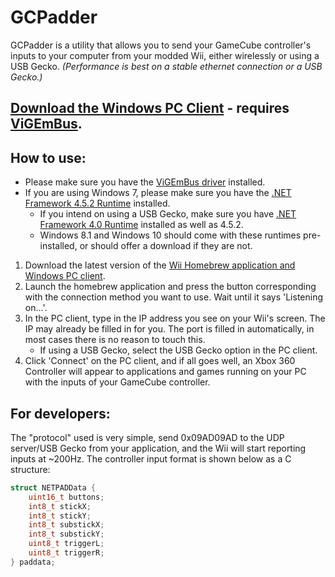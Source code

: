 # GCPadder

GCPadder is a utility that allows you to send your GameCube controller's inputs to your computer from your modded Wii, either wirelessly or using a USB Gecko. _(Performance is best on a stable ethernet connection or a USB Gecko.)_

## [Download the Windows PC Client](https://github.com/InvoxiPlayGames/GCPadder/releases/latest) - requires [ViGEmBus](https://github.com/ViGEm/ViGEmBus/releases/latest).

## How to use:

- Please make sure you have the [ViGEmBus driver](https://github.com/ViGEm/ViGEmBus/releases/latest) installed.
- If you are using Windows 7, please make sure you have the [.NET Framework 4.5.2 Runtime](https://dotnet.microsoft.com/download/dotnet-framework/net452) installed.
    - If you intend on using a USB Gecko, make sure you have [.NET Framework 4.0 Runtime](https://dotnet.microsoft.com/download/dotnet-framework/net40) installed as well as 4.5.2.
    - Windows 8.1 and Windows 10 should come with these runtimes pre-installed, or should offer a download if they are not.

1. Download the latest version of the [Wii Homebrew application and Windows PC client](https://github.com/InvoxiPlayGames/GCPadder/releases/latest).
2. Launch the homebrew application and press the button corresponding with the connection method you want to use. Wait until it says 'Listening on...'.
3. In the PC client, type in the IP address you see on your Wii's screen. The IP may already be filled in for you. The port is filled in automatically, in most cases there is no reason to touch this.
   - If using a USB Gecko, select the USB Gecko option in the PC client.
4. Click 'Connect' on the PC client, and if all goes well, an Xbox 360 Controller will appear to applications and games running on your PC with the inputs of your GameCube controller.

## For developers:

The "protocol" used is very simple, send 0x09AD09AD to the UDP server/USB Gecko from your application, and the Wii will start reporting inputs at ~200Hz. The controller input format is shown below as a C structure:
```c
struct NETPADData {
	uint16_t buttons;
	int8_t stickX;
	int8_t stickY;
	int8_t substickX;
	int8_t substickY;
	uint8_t triggerL;
	uint8_t triggerR;
} paddata;
```